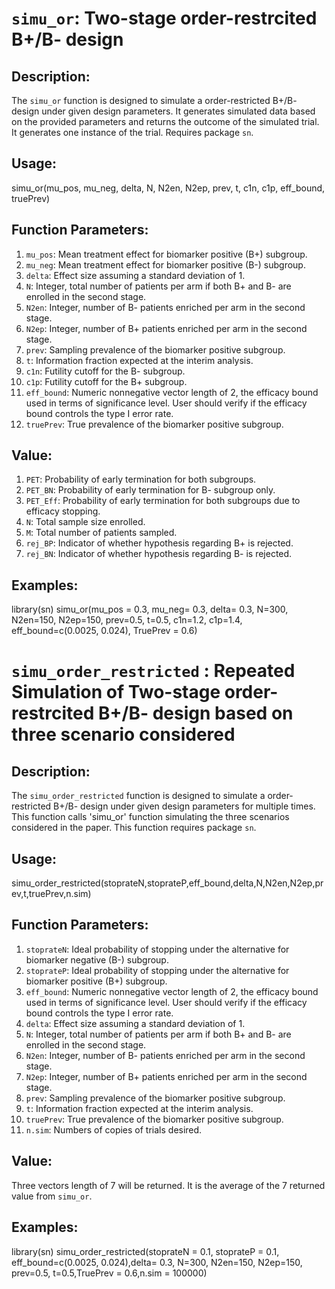 # `simu_or`: Two-stage order-restrcited B+/B- design

## Description:

The `simu_or` function is designed to simulate a order-restricted B+/B- design under given design parameters. It generates simulated data based on the provided parameters and returns the outcome of the simulated trial. It generates one instance of the trial. Requires package `sn`.

## Usage:

simu_or(mu_pos, mu_neg, delta, N, N2en, N2ep, prev, t, c1n, c1p, eff_bound, truePrev)

## Function Parameters:

1. `mu_pos`: Mean treatment effect for biomarker positive (B+) subgroup.
2. `mu_neg`: Mean treatment effect for biomarker positive (B-) subgroup.
3. `delta`: Effect size assuming a standard deviation of 1.
4. `N`: Integer, total number of patients per arm if both B+ and B- are enrolled in the second stage.
5. `N2en`: Integer, number of B- patients enriched per arm in the second stage.
6. `N2ep`: Integer, number of B+ patients enriched per arm in the second stage.
7. `prev`: Sampling prevalence of the biomarker positive subgroup.
8. `t`: Information fraction expected at the interim analysis.
9. `c1n`: Futility cutoff for the B- subgroup.
10. `c1p`: Futility cutoff for the B+ subgroup.
11. `eff_bound`: Numeric nonnegative vector length of 2, the efficacy bound used in terms of significance level. User should verify if the efficacy bound controls the type I error rate.
12. `truePrev`: True prevalence of the biomarker positive subgroup.

## Value:

1. `PET`: Probability of early termination for both subgroups.
2. `PET_BN`: Probability of early termination for B- subgroup only.
3. `PET_Eff`: Probability of early termination for both subgroups due to efficacy stopping.
4. `N`: Total sample size enrolled.
5. `M`: Total number of patients sampled.
6. `rej_BP`: Indicator of whether hypothesis regarding B+ is rejected.
7. `rej_BN`: Indicator of whether hypothesis regarding B- is rejected.

## Examples:
library(sn)
simu_or(mu_pos = 0.3, mu_neg= 0.3, delta= 0.3, N=300, N2en=150, N2ep=150, prev=0.5, t=0.5, c1n=1.2, c1p=1.4, eff_bound=c(0.0025, 0.024), TruePrev = 0.6)






# `simu_order_restricted` : Repeated Simulation of Two-stage order-restrcited B+/B- design based on three scenario considered

## Description:

The `simu_order_restricted` function is designed to simulate a order-restricted B+/B- design under given design parameters for multiple times. This function calls 'simu_or' function simulating the three scenarios considered in the paper. This function requires package `sn`.

## Usage:

simu_order_restricted(stoprateN,stoprateP,eff_bound,delta,N,N2en,N2ep,prev,t,truePrev,n.sim)

## Function Parameters:

1. `stoprateN`: Ideal probability of stopping under the alternative for biomarker negative (B-) subgroup.
2. `stoprateP`: Ideal probability of stopping under the alternative for biomarker positive (B+) subgroup.
3. `eff_bound`: Numeric nonnegative vector length of 2, the efficacy bound used in terms of significance level. User should verify if the efficacy bound controls the type I error rate.
4. `delta`: Effect size assuming a standard deviation of 1.
5. `N`: Integer, total number of patients per arm if both B+ and B- are enrolled in the second stage.
6. `N2en`: Integer, number of B- patients enriched per arm in the second stage.
7. `N2ep`: Integer, number of B+ patients enriched per arm in the second stage.
8. `prev`: Sampling prevalence of the biomarker positive subgroup.
9. `t`: Information fraction expected at the interim analysis.
10. `truePrev`: True prevalence of the biomarker positive subgroup.
11. `n.sim`: Numbers of copies of trials desired. 

## Value:

Three vectors length of 7 will be returned. It is the average of the 7 returned value from `simu_or`. 

## Examples:
library(sn)
simu_order_restricted(stoprateN = 0.1, stoprateP = 0.1, eff_bound=c(0.0025, 0.024),delta= 0.3, N=300, N2en=150, N2ep=150, prev=0.5, t=0.5,TruePrev = 0.6,n.sim = 100000)

